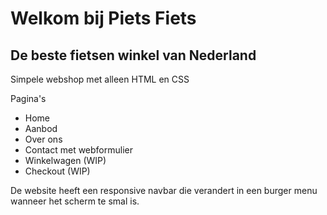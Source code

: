 # Welkom bij Piets Fiets
## De beste fietsen winkel van Nederland

Simpele webshop met alleen HTML en CSS

Pagina's
- Home
- Aanbod
- Over ons
- Contact met webformulier
- Winkelwagen (WIP)
- Checkout (WIP)

De website heeft een responsive navbar die verandert in een burger menu wanneer het scherm te smal is.
